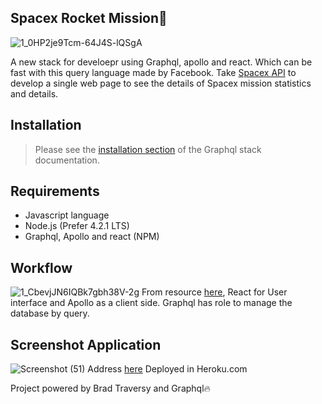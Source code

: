 ## Spacex Rocket Mission🚀
![1_0HP2je9Tcm-64J4S-lQSgA](https://user-images.githubusercontent.com/42229194/55285824-3daa3500-53bd-11e9-9dc5-b533f34c6178.png)

A new stack for develoepr using Graphql, apollo and react. Which can be fast with this query language made by Facebook. Take [Spacex API](https://github.com/r-spacex/SpaceX-API) to develop a single web page to see the details of Spacex mission statistics and details.

## Installation
> Please see the [installation section](https://graphql.org/code/)
of the Graphql stack documentation.

## Requirements
-  Javascript language
-  Node.js (Prefer 4.2.1 LTS)
-  Graphql, Apollo and react (NPM)

## Workflow
![1_CbevjJN6IQBk7gbh38V-2g](https://user-images.githubusercontent.com/42229194/55285846-a5608000-53bd-11e9-8e02-85db4bf5ed63.png)
From resource [here](https://medium.freecodecamp.org/how-to-update-the-apollo-clients-cache-after-a-mutation-79a0df79b840l), React for User interface and Apollo as a client side. Graphql has role to manage the database by query.

## Screenshot Application
![Screenshot (51)](https://user-images.githubusercontent.com/42229194/55285868-1ef86e00-53be-11e9-80c5-4b27055fef32.png)
Address [here](https://frozen-atoll-22554.herokuapp.com/) Deployed in Heroku.com

Project powered by Brad Traversy and Graphql🔥
